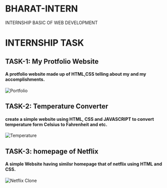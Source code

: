# BHARAT-INTERN
INTERNSHIP BASIC OF WEB DEVELOPMENT
# INTERNSHIP TASK
## TASK-1: My Protfolio Website
#### A protfolio website made up of HTML,CSS telling about my and my accomplishments.
![Portfolio](https://github.com/ankit14120/BAHARAT-INTERN/assets/98643213/e67ac082-8eb6-430e-8777-7e9020537699)
## TASK-2: Temperature Converter
#### create a simple website using HTML, CSS and JAVASCRIPT to convert temperature form Celsius to Fahrenheit and etc.
![Temperature](https://github.com/ankit14120/BHARAT-INTERN/assets/98643213/870292af-c229-44b6-bac2-d4722c728d1e)
## TASK-3: homepage of Netflix
#### A simple Website having similsr homepage that of netflix using HTML and CSS.
![Netflix Clone](https://github.com/ankit14120/BHARAT-INTERN/assets/98643213/034baf61-a5a7-4760-bb8c-1d550eda5428)
